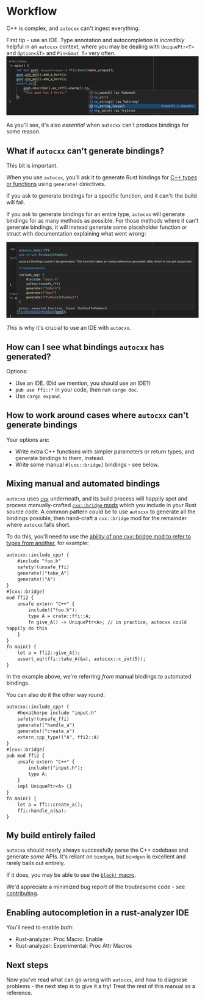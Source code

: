 # Workflow

C++ is complex, and `autocxx` can't ingest everything.

First tip - use an IDE. Type annotation and autocompletion is _incredibly_ helpful in an `autocxx`
context, where you may be dealing with `UniquePtr<T>` and `Option<&T>` and `Pin<&mut T>` very often.
![VSCode autocompletion of autocxx APIs](vscode1.png)

As you'll see, it's also _essential_ when `autocxx` can't produce bindings for some reason.

## What if `autocxx` can't generate bindings?

This bit is important.

When you use `autocxx`, you'll ask it to generate Rust bindings for [C++ types or functions](allowlist.md) using
`generate!` directives.

If you ask to generate bindings for a specific function, and it can't: the build will fail.

If you ask to generate bindings for an entire type, `autocxx` will generate bindings for as
many methods as possible. For those methods where it can't generate bindings, it will instead
generate some placeholder function or struct with documentation explaining what went wrong:

![VSCode showing an error for an API where autocxx couldn't generate bindings](vscode2.png)

_This_ is why it's crucial to use an IDE with `autocxx`.

## How can I see what bindings `autocxx` has generated?

Options:

* Use an IDE. (Did we mention, you should use an IDE?)
* `pub use ffi::*` in your code, then run `cargo doc`.
* Use `cargo expand`.

## How to work around cases where `autocxx` can't generate bindings

Your options are:

* Write extra C++ functions with simpler parameters or return types, and generate
  bindings to them, instead.
* Write some manual `#[cxx::bridge]` bindings - see below.

## Mixing manual and automated bindings

`autocxx` uses [`cxx`](https://cxx.rs) underneath, and its build process will happily spot and
process manually-crafted [`cxx::bridge` mods](https://cxx.rs/concepts.html) which you include in your
Rust source code. A common pattern could be to use `autocxx` to generate
all the bindings possible, then hand-craft a `cxx::bridge` mod for the
remainder where `autocxx` falls short.

To do this, you'll need to use the [ability of one cxx::bridge mod to refer to types from another](https://cxx.rs/extern-c++.html#reusing-existing-binding-types),
for example:

```rust,ignore
autocxx::include_cpp! {
    #include "foo.h"
    safety!(unsafe_ffi)
    generate!("take_A")
    generate!("A")
}
#[cxx::bridge]
mod ffi2 {
    unsafe extern "C++" {
        include!("foo.h");
        type A = crate::ffi::A;
        fn give_A() -> UniquePtr<A>; // in practice, autocxx could happily do this
    }
}
fn main() {
    let a = ffi2::give_A();
    assert_eq!(ffi::take_A(&a), autocxx::c_int(5));
}
```

In the example above, we're referring *from* manual bindings *to* automated bindings.

You can also do it the other way round:

```rust,ignore
autocxx::include_cpp! {
    #hexathorpe include "input.h"
    safety!(unsafe_ffi)
    generate!("handle_a")
    generate!("create_a")
    extern_cpp_type!("A", ffi2::A)
}
#[cxx::bridge]
pub mod ffi2 {
    unsafe extern "C++" {
        include!("input.h");
        type A;
    }
    impl UniquePtr<A> {}
}
fn main() {
    let a = ffi::create_a();
    ffi::handle_a(&a);
}
```

## My build entirely failed

`autocxx` should nearly always successfully parse the C++ codebase and
generate _some_ APIs. It's reliant on `bindgen`, but `bindgen` is excellent
and rarely bails out entirely.

If it does, you may be able to use the [`block!` macro](https://docs.rs/autocxx/latest/autocxx/macro.block.html).

We'd appreciate a minimized bug report of the troublesome code - see [contributing](contributing.md).


## Enabling autocompletion in a rust-analyzer IDE

You'll need to enable _both_:
* Rust-analyzer: Proc Macro: Enable
* Rust-analyzer: Experimental: Proc Attr Macros

## Next steps

Now you've read what can go wrong with `autocxx`, and how to diagnose problems - the next step is to give it a try!
Treat the rest of this manual as a reference.
